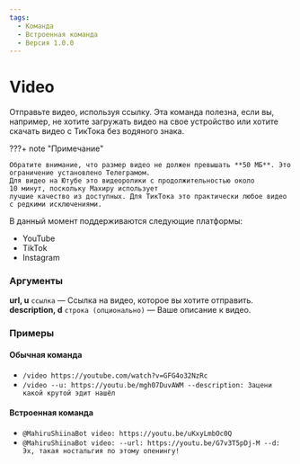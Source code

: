```yaml
---
tags:
  - Команда
  - Встроенная команда
  - Версия 1.0.0
---
```


# Video

Отправьте видео, используя ссылку. Эта команда полезна, если вы, например, не хотите загружать видео на свое устройство или хотите скачать видео с ТикТока без водяного знака.

???+ note "Примечание"

    Обратите внимание, что размер видео не должен превышать **50 МБ**. Это ограничение установлено Телеграмом.
    Для видео на Ютубе это видеоролики с продолжительностью около 10 минут, поскольку Махиру использует 
    лучшие качество из доступных. Для ТикТока это практически любое видео с редкими исключениями.

В данный момент поддерживаются следующие платформы:

- YouTube
- TikTok
- Instagram

### Аргументы

**url, u**  `ссылка` — Ссылка на видео, которое вы хотите отправить.
**description, d** `строка (опционально)` — Ваше описание к видео.

### Примеры

#### Обычная команда
+ `/video https://youtube.com/watch?v=GFG4o32NzRc`
+ `/video --u: https://youtu.be/mgh07DuvAWM --description: Зацени какой крутой эдит нашёл`

#### Встроенная команда
+ `@MahiruShiinaBot video: https://youtu.be/uKxyLmbOc0Q`
+ `@MahiruShiinaBot video: --url: https://youtu.be/G7v3T5pDj-M --d: Эх, такая ностальгия по этому опенингу!`